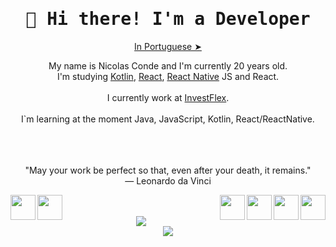 <samp>
<h1 align="center">👋 Hi there! I'm a Developer</h1>
</samp>
<p align="center"><a href="./README.pt-br.md">In Portuguese ➤</a></p></p>

<p align="center" style="text-align: center;">
My name is Nicolas Conde and I'm currently 20 years old.<br> I'm studying <a href="">Kotlin</a>, <a href="">React</a>, <a href="">React Native</a>
JS and React.
<br>
<br>
I currently work at <a href="https://investflex.com.br/">InvestFlex</a>.
<br>
<br>
I`m learning at the moment Java, JavaScript, Kotlin, React/ReactNative.
<br>
<br>
<br>
<br>

<p align="center">
"May your work be perfect so that, even after your death, it remains."
<br>
― Leonardo da Vinci
</p>

<div>
<a href="https://www.linkedin.com/in/nicolas-conde/" ><img src="https://img.icons8.com/nolan/128/linkedin-circled.png" width="40" align="left"><a href="https://api.whatsapp.com/send?phone=5511984041727" ><img src="https://img.icons8.com/nolan/128/whatsapp.png" width="40" align="left"></a><a><img src="https://img.icons8.com/nolan/128/java-coffee-cup-logo.png" width="40" align="right"></a><a><img src="https://img.icons8.com/color/144/000000/kotlin.png" width="40" align="right"></a><a><img src="https://img.icons8.com/nolan/64/react-native.png" width="40" align="right"></a><a><img src="https://img.icons8.com/nolan/96/javascript.png" width="40" align="right"></a>
</div>
<br>
<br>

<div align="center">
<img src="https://github-readme-stats.vercel.app/api/top-langs/?username=nicolasconde&layout=compact&theme=radical">
</div>
<div align="center">
<img src="https://github-readme-stats.vercel.app/api?username=nicolasconde&show_icons=true&theme=radical"/>
</div>
